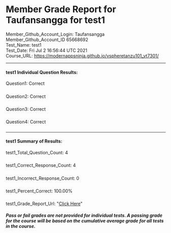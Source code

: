 # Member Grade Report for Taufansangga for test1  
   
Member_Github_Account_Login: Taufansangga  
Member_Github_Account_ID 65668692  
Test_Name: test1  
Test_Date: Fri Jul  2 16:56:44 UTC 2021  
Course_URL: https://modernappsninja.github.io/vspheretanzu101_vt7301/  
   
---  
#### test1 Individual Question Results:  
Question1: Correct  
#####  
Question2: Correct  
#####  
Question3: Correct  
#####  
Question4: Correct  
#####  
---  
#### test1 Summary of Results:  
test1_Total_Question_Count: 4  
#####  
test1_Correct_Response_Count: 4  
#####  
test1_Incorrect_Response_Count: 0  
#####  
test1_Percent_Correct: 100.00%  
#####  
test1_Grade_Report_Url: "[Click Here](https://github.com/modernappsninjas/Taufansangga/blob/main/static/userdata/courses/vspheretanzu101_vt7301/grade_report.pr1195.test1.md)"
##### Pass or fail grades are not provided for individual tests. A passing grade for the course will be based on the cumulative average grade for all tests in the course.  

